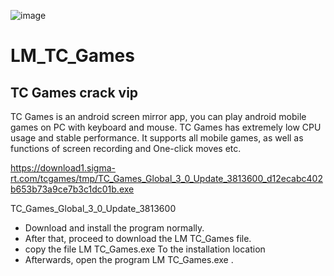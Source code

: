 ![image](https://github.com/moomle0000/LM_TC_Games/assets/68758566/618aa1d0-4984-4b98-bbc6-6dd77477ce3e)
# LM_TC_Games
 
## TC Games crack vip
TC Games is an android screen mirror app, you can play android mobile games on PC with keyboard and mouse. TC Games has extremely low CPU usage and stable performance. It supports all mobile games, as well as functions of screen recording and One-click moves etc.


https://download1.sigma-rt.com/tcgames/tmp/TC_Games_Global_3_0_Update_3813600_d12ecabc402b653b73a9ce7b3c1dc01b.exe

TC_Games_Global_3_0_Update_3813600

- Download and install the program normally.
- After that, proceed to download the LM TC_Games file.
- copy the file LM TC_Games.exe To the installation location 
- Afterwards, open the program LM TC_Games.exe .
